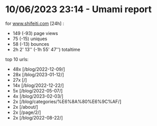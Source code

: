 # 10/06/2023 23:14 - Umami report
for www.shifeiti.com [24h] :

 - 149 (-93) page views
 - 75 (-15) uniques
 - 58 (-13) bounces
 - 2h 2' 13'' (-1h 55' 47'') totaltime


top 10 urls:
 - 48x [/blog/2022-12-09/]
 - 28x [/blog/2023-01-12/]
 - 27x [/]
 - 14x [/blog/2022-12-22/]
 - 5x [/blog/2022-05-07/]
 - 4x [/blog/2023-02-03/]
 - 2x [/blog/categories/%E6%8A%80%E6%9C%AF/]
 - 2x [/about/]
 - 2x [/page/2/]
 - 2x [/blog/2022-08-22/]


